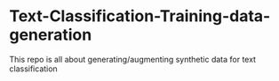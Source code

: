 # Text-Classification-Training-data-generation

This repo is all about generating/augmenting synthetic data for text classification
